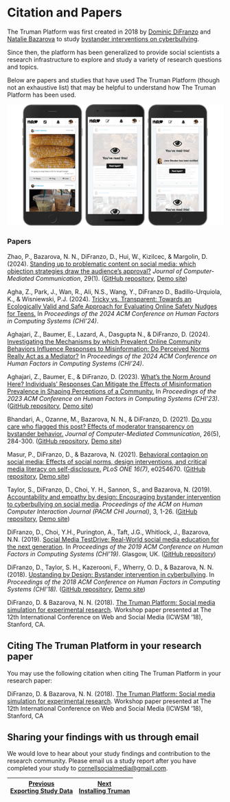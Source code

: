 # Citation and Papers

The Truman Platform was first created in 2018 by [Dominic DiFranzo](https://difranzo.com/) and [Natalie Bazarova](https://cals.cornell.edu/natalie-bazarova) to study [bystander interventions on cyberbullying](https://dl.acm.org/doi/10.1145/3173574.3173785).

Since then, the platform has been generalized to provide social scientists a research infrastructure to explore and study a variety of research questions and topics.

Below are papers and studies that have used The Truman Platform (though not an exhaustive list) that may be helpful to understand how The Truman Platform has been used.

![](mobile-read.png)

### Papers

Zhao, P., Bazarova, N. N., DiFranzo, D., Hui, W., Kizilcec, & Margolin, D. (2024). [Standing up to problematic content on social media: which objection strategies draw the audience’s approval?](https://doi.org/10.1093/jcmc/zmad046) _Journal of Computer-Mediated Communication_, 29(1). ([GitHub repository](https://github.com/cornellsml/truman_objection/tree/study-1-official-code), [Demo site](https://truman-objections-v1-5d359188df22.herokuapp.com/feed_no?off_id=0&obj_t_id=0&obj_m_id=0))

Agha, Z., Park, J., Wan, R., Ali, N.S., Wang, Y., DiFranzo D., Badillo-Urquiola, K., & Wisniewski, P.J. (2024). [Tricky vs. Transparent: Towards an Ecologically Valid and Safe Approach for Evaluating Online Safety Nudges for Teens.](https://doi.org/10.1145/3613904.3642313) In _Proceedings of the 2024 ACM Conference on Human Factors in Computing Systems (CHI’24)_.

Aghajari, Z., Baumer, E., Lazard, A., Dasgupta N., & DiFranzo, D. (2024). [Investigating the Mechanisms by which Prevalent Online Community Behaviors Influence Responses to Misinformation: Do Perceived Norms Really Act as a Mediator?](https://doi.org/10.1145/3613904.3641939) In _Proceedings of the 2024 ACM Conference on Human Factors in Computing Systems (CHI’24)_.

Aghajari, Z., Baumer, E., & DiFranzo, D. (2023). [What’s the Norm Around Here? Individuals’ Responses Can Mitigate the Effects of Misinformation Prevalence in Shaping Perceptions of a Community.](https://dl.acm.org/doi/10.1145/3544548.3580946) In _Proceedings of the 2023 ACM Conference on Human Factors in Computing Systems (CHI'23)_. ([GitHub repository](https://github.com/ZhilaAghajari/truman_norm), [Demo site](https://truman-socialnorms-misinfo-b5026dae9ab0.herokuapp.com/))

Bhandari, A., Ozanne, M., Bazarova, N. N., & DiFranzo, D. (2021). [Do you care who flagged this post? Effects of moderator transparency on bystander behavior.](https://doi.org/10.1093/jcmc/zmab007) _Journal of Computer-Mediated Communication_, 26(5), 284-300. ([GitHub repository](https://github.com/cornellsml/truman_content_moderation), [Demo site](https://truman-content-moderation.herokuapp.com/))

Masur, P., DiFranzo, D., & Bazarova, N. (2021). [Behavioral contagion on social media: Effects of social norms, design interventions, and critical media literacy on self-disclosure.](https://doi.org/10.1371/journal.pone.0254670) _PLoS ONE 16(7)_, e0254670. ([GitHub repository](https://github.com/difrad/social_norms_truman), [Demo site](http://truman-socialnorms.herokuapp.com/))

Taylor, S., DiFranzo, D., Choi, Y. H., Sannon, S., and Bazarova, N. (2019). [Accountability and empathy by design: Encouraging bystander intervention to cyberbullying on social media](https://dl.acm.org/doi/abs/10.1145/3359220). _Proceedings of the ACM on Human Computer Interaction Journal (PACM CHI Journal)_, 3, 1-26. ([GitHub repository](https://github.com/difrad/truman_esl_empathy), [Demo site](http://truman-esl-empathy.herokuapp.com/))

DiFranzo, D., Choi, Y.H., Purington, A., Taft, J.G., Whitlock, J., Bazarova, N.N. (2019). [Social Media TestDrive: Real-World social media education for the next generation](https://dl.acm.org/doi/10.1145/3290605.3300533). In _Proceedings of the 2019 ACM Conference on Human Factors in Computing Systems (CHI’19)_. Glasgow, UK. ([GitHub repository](https://github.com/social-media-testdrive/truman_testdrive))

DiFranzo, D., Taylor, S. H., Kazerooni, F., Wherry, O. D., & Bazarova, N. N. (2018). [Upstanding by Design: Bystander intervention in cyberbullying](https://dl.acm.org/doi/10.1145/3173574.3173785). In _Proceedings of the 2018 ACM Conference on Human Factors in Computing Systems (CHI’18)._ ([GitHub repository](https://github.com/difrad/truman_ESL_cyberbully), [Demo site](https://truman-esl-cyberbully.herokuapp.com/))

DiFranzo, D. & Bazarova, N. N. (2018). [The Truman Platform: Social media simulation for experimental research](https://socialmedialab.cornell.edu/files/2020/10/Truman_ICWSM_workshop.pdf). Workshop paper presented at The 12th International Conference on Web and Social Media (ICWSM ’18), Stanford, CA.

## Citing The Truman Platform in your research paper

You may use the following citation when citing The Truman Platform in your research paper:

DiFranzo, D. & Bazarova, N. N. (2018). [The Truman Platform: Social media simulation for experimental research](https://socialmedialab.cornell.edu/files/2020/10/Truman_ICWSM_workshop.pdf). Workshop paper presented at The 12th International Conference on Web and Social Media (ICWSM ’18), Stanford, CA

## Sharing your findings with us through email

We would love to hear about your study findings and contribution to the research community. Please email us a study report after you have completed your study to [cornellsocialmedia@gmail.com](mailto:cornellsocialmedia@gmail.com).

| [Previous<br>Exporting Study Data](/docs/getting-started/exporting-study-data.md) | [Next<br>Installing Truman](/docs/setting-up-truman/installing-truman/index.md) |
| --------------------------------------------------------------------------------- | ------------------------------------------------------------------------------- |
